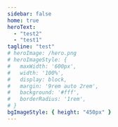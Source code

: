 ```yaml
---
sidebar: false
home: true
heroText:
  - "test2"
  - "test1"
tagline: "test"
# heroImage: /hero.png
# heroImageStyle: {
#   maxWidth: '600px',
#   width: '100%',
#   display: block,
#   margin: '9rem auto 2rem',
#   background: '#fff',
#   borderRadius: '1rem',
# }
bgImageStyle: { height: "450px" }
---
```


<style>
/* * {
    padding: 0;
    margin: 0;
    box-sizing: border-box;
    font-family: "Roboto";
    font-weight: 100;
  } */
  
  /* body {
    font-size: 18px;
    color: hsla(210deg, 100%, 100%, 1);
    width: 100vw;
    height: 100vh;
    display: flex;
    justify-content: center;
    align-items: center;
  } */
  
 /* .hero h1 {
    text-transform: uppercase;
    letter-spacing: 1rem;
    animation: breath 10000ms ease-in-out infinite alternate;
    text-align:center;
    width: min(90%, 100vw); 
    word-wrap: break-word;
  }
 h1 > .End {
    letter-spacing: 0;
  }

  
  @keyframes breath {
    0% {
      transform: scale(1);
    }
    100% {
      transform: scale(1.1);
    }
  }
  
  canvas {
    position: absolute;
    top: 0;
    left: 0;
    margin: 0;
    padding: 0;
    background-color: hsla(240deg, 20%, 20%, 1);
  } */

  .hero h1 {
    text-transform: uppercase; 
    letter-spacing: 0.5em; 
    font-size: clamp(1em, 5vw, 4em); 
    animation: breath 10000ms ease-in-out infinite alternate; 
    text-align:center; text-indent: -1rem; 
    } 

h1 > .End { 
  letter-spacing: 0;
  }

@keyframes breath { 
  0% { transform: scale(1); } 
  100% { transform: scale(1.1); } 
  } 

canvas { 
  position: absolute; 
  top: 0; 
  left: 0; 
  margin: 0; 
  padding: 0; 
  /* background-color: hsla(240deg, 20%, 20%, 1); */
  background-color: hsla(0deg, 0%, 9.41%, 1);
  }
</style>

<!-- <script>
window.addEventListener('load', (event) => {
(function () {
    const canvas = document.getElementById("lines");
    const ctx = canvas.getContext("2d");
    let width;
    let height;
    class Line {
      constructor(origin, size, length, color, style = "pattern") {
        this.size = size;
        this.origin = origin;
        this.length = length;
        this.color = color;
        this.style = style;
        this.origin = `M${origin.x},${origin.y}`;
        this.offSet = 0;
        this.line = null;
        this.offSetSpeed = length / size;
      }
      getColorString() {
        return `hsla(${this.color.h}deg,${this.color.s}%,${this.color.l}%,${this.color.a})`;
      }
      generators() {
        return [
          {
            line: `h${this.size}`,
            mag: this.size
          },
          {
            line: `h-${this.size}`,
            mag: this.size
          },
          {
            line: `v${this.size}`,
            mag: this.size
          },
          {
            line: `v-${this.size}`,
            mag: this.size
          },
          {
            line: `l${this.size},${this.size}`,
            mag: Math.hypot(this.size, this.size)
          },
          {
            line: `l${this.size}-${this.size}`,
            mag: Math.hypot(this.size, this.size)
          },
          {
            line: `l-${this.size},${this.size}`,
            mag: Math.hypot(this.size, this.size)
          },
          {
            line: `l-${this.size}-${this.size}`,
            mag: Math.hypot(this.size, this.size)
          }
        ];
      }
      generate() {
        let segments = this.generators(this.size);
        let path = this.origin;
        let mag = 0;
        let fragment;
        let i;
        for (i = 0; i < this.length; i += 1) {
          fragment = segments[(Math.random() * segments.length) | 0];
          path += ` ${fragment.line}`;
          mag += fragment.mag;
        }
        this.line = {
          path,
          mag
        };
        return this;
      }
      renderStyle(style) {
        if (style === "glitches") {
          ctx.lineDashOffset = this.line.mag + this.offSet;
          ctx.setLineDash([
            this.size ** 1.5,
            (this.line.mag / this.length) * this.size ** 2
          ]);
          this.offSet += 20;
          // this.size / (this.size ** 2);
          ctx.lineWidth = 2;
          return this;
        }
        if (style === "pattern") {
          ctx.lineDashOffset = this.line.mag - this.offSet;
          ctx.setLineDash([this.line.mag, this.line.mag]);
          this.offSet += 10;
          //this.size / (this.size ** 100);
          ctx.lineWidth = 0.2;
        }
      }
      mutatePath() {
        let lineFragment = this.line.path.split(" ").slice(1);
        let generator = this.generators();
        lineFragment[(Math.random() * lineFragment.length) | 0] =
          generator[(Math.random() * generator.length) | 0].line;
        this.line.path = `${this.line.path.split(" ")[0]} ${lineFragment.join(
          " "
        )}`;
      }
      draw() {
        !this.line && this.generate();

        ctx.strokeStyle = this.getColorString();
        this.renderStyle(this.style);
        ctx.lineCap = "round";
        ctx.lineJoin = "round";
        ctx.stroke(new Path2D(this.line.path));
        return this;
      }
    }
    function clear() {
      ctx.fillStyle = `hsla(200deg, 20%, 10%, 0.3)`;
      ctx.fillRect(0, 0, width, height);
    }
    function generateLines(amount) {
      let lines = [];
      let styles = [
        {
          size: 1.25,
          style: "pattern",
          color: { h: 210, s: 100, l: 70, a: 0.5 }
        },
        { size: 2.5, style: "pattern", color: { h: 190, s: 90, l: 50, a: 0.3 } },
        { size: 5, style: "pattern", color: { h: 210, s: 70, l: 60, a: 0.2 } },
        { size: 10, style: "pattern", color: { h: 310, s: 80, l: 55, a: 0.15 } },
        { size: 20, style: "pattern", color: { h: 200, s: 25, l: 35, a: 0.12 } },
        { size: 20, style: "pattern", color: { h: 210, s: 20, l: 40, a: 0.12 } },
        { size: 40, style: "pattern", color: { h: 190, s: 40, l: 50, a: 0.12 } },
        { size: 80, style: "pattern", color: { h: 220, s: 50, l: 60, a: 0.12 } },
        { size: 40, style: "glitches", color: { h: 300, s: 100, l: 50, a: 0.3 } },
        { size: 20, style: "glitches", color: { h: 210, s: 100, l: 50, a: 0.3 } },
        { size: 60, style: "glitches", color: { h: 30, s: 100, l: 50, a: 0.3 } }
      ];
      for (let i = 0; i < amount; i += 1) {
        let style = styles[(Math.random() ** 2 * styles.length) | 0];
        lines.push(
          new Line(
            { x: width * 0.5, y: height * 0.5 },
            style.size,
            500 + Math.random() * 1000,
            style.color,
            style.style
          )
        );
      }
      return lines;
    }
    let id;
    function resize() {
      id = cancelAnimationFrame(id);
      width = window.innerWidth;
      height = window.innerHeight;
      canvas.width = width;
      canvas.height = height;
      const lines = generateLines(40);
      function update() {
        if (!(id % 3)) {
          clear();
          lines.forEach((line) => {
            line.draw();
            if (!(id % 5) && Math.random() > 0.95) {
              line.mutatePath();
            }
          });
        }
        id = requestAnimationFrame(update);
      }
      id = requestAnimationFrame(update);
    }
    window.addEventListener("resize", resize, {
      passive: true
    });
    resize();
  })();
});
</script> -->
